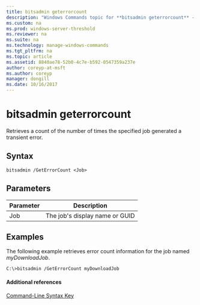 ```yaml
---
title: bitsadmin geterrorcount
description: "Windows Commands topic for **bitsadmin geterrorcount** - Retrieves a count of the number of times the specified job generated a transient error."
ms.custom: na
ms.prod: windows-server-threshold
ms.reviewer: na
ms.suite: na
ms.technology: manage-windows-commands
ms.tgt_pltfrm: na
ms.topic: article
ms.assetid: 8840ae78-52b0-4c7e-b592-0547359a237e
author: coreyp-at-msft
ms.author: coreyp
manager: dongill
ms.date: 10/16/2017
---
```


# bitsadmin geterrorcount



Retrieves a count of the number of times the specified job generated a transient error.

## Syntax

```
bitsadmin /GetErrorCount <Job>
```

## Parameters

|Parameter|Description|
|---------|-----------|
|Job|The job's display name or GUID|

## <a name="BKMK_examples"></a>Examples

The following example retrieves error count information for the job named *myDownloadJob*.
```
C:\>bitsadmin /GetErrorCount myDownloadJob
```

#### Additional references

[Command-Line Syntax Key](command-line-syntax-key.md)